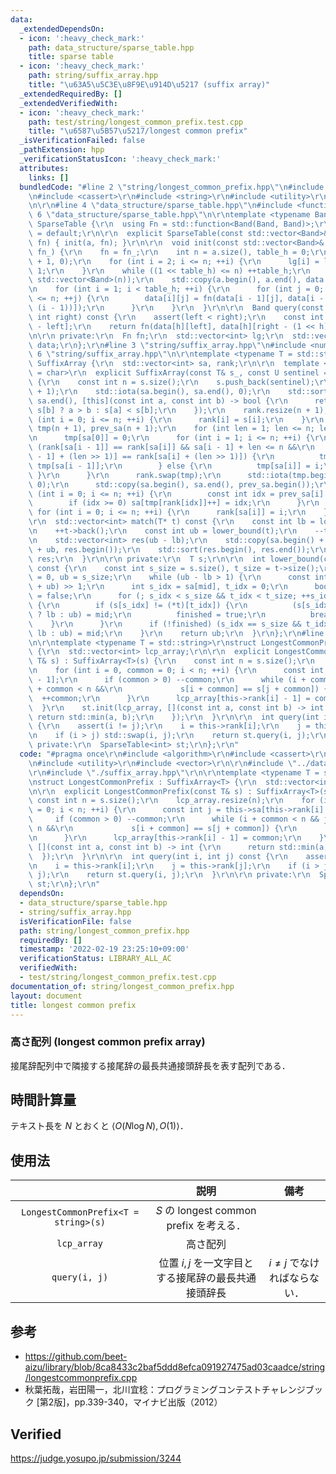 ```yaml
---
data:
  _extendedDependsOn:
  - icon: ':heavy_check_mark:'
    path: data_structure/sparse_table.hpp
    title: sparse table
  - icon: ':heavy_check_mark:'
    path: string/suffix_array.hpp
    title: "\u63A5\u5C3E\u8F9E\u914D\u5217 (suffix array)"
  _extendedRequiredBy: []
  _extendedVerifiedWith:
  - icon: ':heavy_check_mark:'
    path: test/string/longest_common_prefix.test.cpp
    title: "\u6587\u5B57\u5217/longest common prefix"
  _isVerificationFailed: false
  _pathExtension: hpp
  _verificationStatusIcon: ':heavy_check_mark:'
  attributes:
    links: []
  bundledCode: "#line 2 \"string/longest_common_prefix.hpp\"\n#include <algorithm>\r\
    \n#include <cassert>\r\n#include <string>\r\n#include <utility>\r\n#include <vector>\r\
    \n\r\n#line 4 \"data_structure/sparse_table.hpp\"\n#include <functional>\r\n#line\
    \ 6 \"data_structure/sparse_table.hpp\"\n\r\ntemplate <typename Band>\r\nstruct\
    \ SparseTable {\r\n  using Fn = std::function<Band(Band, Band)>;\r\n\r\n  SparseTable()\
    \ = default;\r\n\r\n  explicit SparseTable(const std::vector<Band>& a, const Fn\
    \ fn) { init(a, fn); }\r\n\r\n  void init(const std::vector<Band>& a, const Fn\
    \ fn_) {\r\n    fn = fn_;\r\n    int n = a.size(), table_h = 0;\r\n    lg.assign(n\
    \ + 1, 0);\r\n    for (int i = 2; i <= n; ++i) {\r\n      lg[i] = lg[i >> 1] +\
    \ 1;\r\n    }\r\n    while ((1 << table_h) <= n) ++table_h;\r\n    data.assign(table_h,\
    \ std::vector<Band>(n));\r\n    std::copy(a.begin(), a.end(), data.front().begin());\r\
    \n    for (int i = 1; i < table_h; ++i) {\r\n      for (int j = 0; j + (1 << i)\
    \ <= n; ++j) {\r\n        data[i][j] = fn(data[i - 1][j], data[i - 1][j + (1 <<\
    \ (i - 1))]);\r\n      }\r\n    }\r\n  }\r\n\r\n  Band query(const int left, const\
    \ int right) const {\r\n    assert(left < right);\r\n    const int h = lg[right\
    \ - left];\r\n    return fn(data[h][left], data[h][right - (1 << h)]);\r\n  }\r\
    \n\r\n private:\r\n  Fn fn;\r\n  std::vector<int> lg;\r\n  std::vector<std::vector<Band>>\
    \ data;\r\n};\r\n#line 3 \"string/suffix_array.hpp\"\n#include <numeric>\r\n#line\
    \ 6 \"string/suffix_array.hpp\"\n\r\ntemplate <typename T = std::string>\r\nstruct\
    \ SuffixArray {\r\n  std::vector<int> sa, rank;\r\n\r\n  template <typename U\
    \ = char>\r\n  explicit SuffixArray(const T& s_, const U sentinel = 0) : s(s_)\
    \ {\r\n    const int n = s.size();\r\n    s.push_back(sentinel);\r\n    sa.resize(n\
    \ + 1);\r\n    std::iota(sa.begin(), sa.end(), 0);\r\n    std::sort(sa.begin(),\
    \ sa.end(), [this](const int a, const int b) -> bool {\r\n      return s[a] ==\
    \ s[b] ? a > b : s[a] < s[b];\r\n    });\r\n    rank.resize(n + 1);\r\n    for\
    \ (int i = 0; i <= n; ++i) {\r\n      rank[i] = s[i];\r\n    }\r\n    std::vector<int>\
    \ tmp(n + 1), prev_sa(n + 1);\r\n    for (int len = 1; len <= n; len <<= 1) {\r\
    \n      tmp[sa[0]] = 0;\r\n      for (int i = 1; i <= n; ++i) {\r\n        if\
    \ (rank[sa[i - 1]] == rank[sa[i]] && sa[i - 1] + len <= n &&\r\n            rank[sa[i\
    \ - 1] + (len >> 1)] == rank[sa[i] + (len >> 1)]) {\r\n          tmp[sa[i]] =\
    \ tmp[sa[i - 1]];\r\n        } else {\r\n          tmp[sa[i]] = i;\r\n       \
    \ }\r\n      }\r\n      rank.swap(tmp);\r\n      std::iota(tmp.begin(), tmp.end(),\
    \ 0);\r\n      std::copy(sa.begin(), sa.end(), prev_sa.begin());\r\n      for\
    \ (int i = 0; i <= n; ++i) {\r\n        const int idx = prev_sa[i] - len;\r\n\
    \        if (idx >= 0) sa[tmp[rank[idx]]++] = idx;\r\n      }\r\n    }\r\n   \
    \ for (int i = 0; i <= n; ++i) {\r\n      rank[sa[i]] = i;\r\n    }\r\n  }\r\n\
    \r\n  std::vector<int> match(T* t) const {\r\n    const int lb = lower_bound(t);\r\
    \n    ++t->back();\r\n    const int ub = lower_bound(t);\r\n    --t->back();\r\
    \n    std::vector<int> res(ub - lb);\r\n    std::copy(sa.begin() + lb, sa.begin()\
    \ + ub, res.begin());\r\n    std::sort(res.begin(), res.end());\r\n    return\
    \ res;\r\n  }\r\n\r\n private:\r\n  T s;\r\n\r\n  int lower_bound(const T* t)\
    \ const {\r\n    const int s_size = s.size(), t_size = t->size();\r\n    int lb\
    \ = 0, ub = s_size;\r\n    while (ub - lb > 1) {\r\n      const int mid = (lb\
    \ + ub) >> 1;\r\n      int s_idx = sa[mid], t_idx = 0;\r\n      bool finished\
    \ = false;\r\n      for (; s_idx < s_size && t_idx < t_size; ++s_idx, ++t_idx)\
    \ {\r\n        if (s[s_idx] != (*t)[t_idx]) {\r\n          (s[s_idx] < (*t)[t_idx]\
    \ ? lb : ub) = mid;\r\n          finished = true;\r\n          break;\r\n    \
    \    }\r\n      }\r\n      if (!finished) (s_idx == s_size && t_idx < t_size ?\
    \ lb : ub) = mid;\r\n    }\r\n    return ub;\r\n  }\r\n};\r\n#line 10 \"string/longest_common_prefix.hpp\"\
    \n\r\ntemplate <typename T = std::string>\r\nstruct LongestCommonPrefix : SuffixArray<T>\
    \ {\r\n  std::vector<int> lcp_array;\r\n\r\n  explicit LongestCommonPrefix(const\
    \ T& s) : SuffixArray<T>(s) {\r\n    const int n = s.size();\r\n    lcp_array.resize(n);\r\
    \n    for (int i = 0, common = 0; i < n; ++i) {\r\n      const int j = this->sa[this->rank[i]\
    \ - 1];\r\n      if (common > 0) --common;\r\n      while (i + common < n && j\
    \ + common < n &&\r\n             s[i + common] == s[j + common]) {\r\n      \
    \  ++common;\r\n      }\r\n      lcp_array[this->rank[i] - 1] = common;\r\n  \
    \  }\r\n    st.init(lcp_array, [](const int a, const int b) -> int {\r\n     \
    \ return std::min(a, b);\r\n    });\r\n  }\r\n\r\n  int query(int i, int j) const\
    \ {\r\n    assert(i != j);\r\n    i = this->rank[i];\r\n    j = this->rank[j];\r\
    \n    if (i > j) std::swap(i, j);\r\n    return st.query(i, j);\r\n  }\r\n\r\n\
    \ private:\r\n  SparseTable<int> st;\r\n};\r\n"
  code: "#pragma once\r\n#include <algorithm>\r\n#include <cassert>\r\n#include <string>\r\
    \n#include <utility>\r\n#include <vector>\r\n\r\n#include \"../data_structure/sparse_table.hpp\"\
    \r\n#include \"./suffix_array.hpp\"\r\n\r\ntemplate <typename T = std::string>\r\
    \nstruct LongestCommonPrefix : SuffixArray<T> {\r\n  std::vector<int> lcp_array;\r\
    \n\r\n  explicit LongestCommonPrefix(const T& s) : SuffixArray<T>(s) {\r\n   \
    \ const int n = s.size();\r\n    lcp_array.resize(n);\r\n    for (int i = 0, common\
    \ = 0; i < n; ++i) {\r\n      const int j = this->sa[this->rank[i] - 1];\r\n \
    \     if (common > 0) --common;\r\n      while (i + common < n && j + common <\
    \ n &&\r\n             s[i + common] == s[j + common]) {\r\n        ++common;\r\
    \n      }\r\n      lcp_array[this->rank[i] - 1] = common;\r\n    }\r\n    st.init(lcp_array,\
    \ [](const int a, const int b) -> int {\r\n      return std::min(a, b);\r\n  \
    \  });\r\n  }\r\n\r\n  int query(int i, int j) const {\r\n    assert(i != j);\r\
    \n    i = this->rank[i];\r\n    j = this->rank[j];\r\n    if (i > j) std::swap(i,\
    \ j);\r\n    return st.query(i, j);\r\n  }\r\n\r\n private:\r\n  SparseTable<int>\
    \ st;\r\n};\r\n"
  dependsOn:
  - data_structure/sparse_table.hpp
  - string/suffix_array.hpp
  isVerificationFile: false
  path: string/longest_common_prefix.hpp
  requiredBy: []
  timestamp: '2022-02-19 23:25:10+09:00'
  verificationStatus: LIBRARY_ALL_AC
  verifiedWith:
  - test/string/longest_common_prefix.test.cpp
documentation_of: string/longest_common_prefix.hpp
layout: document
title: longest common prefix
---
```



### 高さ配列 (longest common prefix array)

接尾辞配列中で隣接する接尾辞の最長共通接頭辞長を表す配列である．


## 時間計算量

テキスト長を $N$ とおくと $\langle O(N\log{N}), O(1) \rangle$．


## 使用法

||説明|備考|
|:--:|:--:|:--:|
|`LongestCommonPrefix<T = string>(s)`|$S$ の longest common prefix を考える．||
|`lcp_array`|高さ配列||
|`query(i, j)`|位置 $i, j$ を一文字目とする接尾辞の最長共通接頭辞長|$i \neq j$ でなければならない．|


## 参考

- https://github.com/beet-aizu/library/blob/8ca8433c2baf5ddd8efca091927475ad03caadce/string/longestcommonprefix.cpp
- 秋葉拓哉，岩田陽一，北川宜稔：プログラミングコンテストチャレンジブック \[第2版\]，pp.339-340，マイナビ出版（2012）


## Verified

https://judge.yosupo.jp/submission/3244
